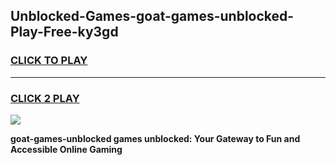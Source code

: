 
## Unblocked-Games-goat-games-unblocked-Play-Free-ky3gd
<h3>
<a href="https://premium76.site?title=goat-games-unblocked&ref=20A">CLICK TO PLAY</a></h3>
<hr>

<h3>
<a href="https://premium76.site?title=goat-games-unblocked&ref=20A">CLICK 2 PLAY</a>
  
</h3>

<a href="https://premium76.site?title=goat-games-unblocked&ref=20A"><img src="https://clearcache.store/games.png"></a>


**goat-games-unblocked games unblocked: Your Gateway to Fun and Accessible Online Gaming**

